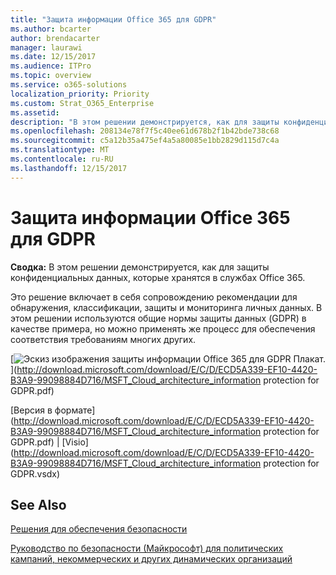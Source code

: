 ```yaml
---
title: "Защита информации Office 365 для GDPR"
ms.author: bcarter
author: brendacarter
manager: laurawi
ms.date: 12/15/2017
ms.audience: ITPro
ms.topic: overview
ms.service: o365-solutions
localization_priority: Priority
ms.custom: Strat_O365_Enterprise
ms.assetid: 
description: "В этом решении демонстрируется, как для защиты конфиденциальных данных, которые хранятся в службах Office 365."
ms.openlocfilehash: 208134e78f7f5c40ee61d678b2f1b42bde738c68
ms.sourcegitcommit: c5a12b35a475ef4a5a80085e1bb2829d115d7c4a
ms.translationtype: MT
ms.contentlocale: ru-RU
ms.lasthandoff: 12/15/2017
---
```

# <a name="office-365-information-protection-for-gdpr"></a>Защита информации Office 365 для GDPR

 **Сводка:** В этом решении демонстрируется, как для защиты конфиденциальных данных, которые хранятся в службах Office 365.
  
Это решение включает в себя сопровождению рекомендации для обнаружения, классификации, защиты и мониторинга личных данных. В этом решении используются общие нормы защиты данных (GDPR) в качестве примера, но можно применять же процесс для обеспечения соответствия требованиям многих других.

[![Эскиз изображения защиты информации Office 365 для GDPR Плакат.](images/InfoProtectGDPR_Poster/o365infoprotectforgdpr_thumb.png)](http://download.microsoft.com/download/E/C/D/ECD5A339-EF10-4420-B3A9-99098884D716/MSFT_Cloud_architecture_information protection for GDPR.pdf)
  
[Версия в формате](http://download.microsoft.com/download/E/C/D/ECD5A339-EF10-4420-B3A9-99098884D716/MSFT_Cloud_architecture_information protection for GDPR.pdf)  | [Visio](http://download.microsoft.com/download/E/C/D/ECD5A339-EF10-4420-B3A9-99098884D716/MSFT_Cloud_architecture_information protection for GDPR.vsdx)
  

## <a name="see-also"></a>See Also

[Решения для обеспечения безопасности](security-solutions.md)
  
[Руководство по безопасности (Майкрософт) для политических кампаний, некоммерческих и других динамических организаций](microsoft-security-guidance-for-political-campaigns-nonprofits-and-other-agile-o.md)





